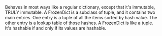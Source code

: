 Behaves in most ways like a regular dictionary, except that it's immutable, TRULY immutable.
A FrozenDict is a subclass of tuple, and it contains two main entries.
One entry is a tuple of all the items sorted by hash value.
The other entry is a lookup table of those hashes.
A FrozenDict is like a tuple.  It's hashable if and only if its values are hashable.
